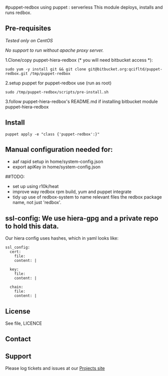 #puppet-redbox using puppet : serverless
This module deploys, installs and runs redbox.

## Pre-requisites
*Tested only on CentOS*

*No support to run without apache proxy server.*


1.Clone/copy puppet-hiera-redbox (* you will need bitbucket access *):
```
sudo yum -y install git && git clone git@bitbucket.org:qcifltd/puppet-redbox.git /tmp/puppet-redbox
```
2.setup puppet for puppet-redbox use (run as root)
```
sudo /tmp/puppet-redbox/scripts/pre-install.sh
```

3.follow puppet-hiera-redbox's README.md if installing bitbucket module puppet-hiera-redbox

## Install
```
puppet apply -e "class {'puppet-redbox':}"
```

## Manual configuration needed for:
* aaf rapid setup in home/system-config.json
* export apiKey in home/system-config.json

##TODO:
* set up using r10k/heat
* improve way redbox rpm build, yum and puppet integrate
* tidy up use of redbox-system to name relevant files the redbox package name, not just 'redbox'.

## ssl-config: We use hiera-gpg and a private repo to hold this data.
Our hiera config uses hashes, which in yaml looks like:
```
ssl_config:
  cert:
  	file:
    content: |
    
  key:
  	file:
    content: |
    
  chain:
  	file:
    content: |
```
License
-------
See file, LICENCE

Contact
-------


Support
-------

Please log tickets and issues at our [Projects site](http://projects.example.com)
